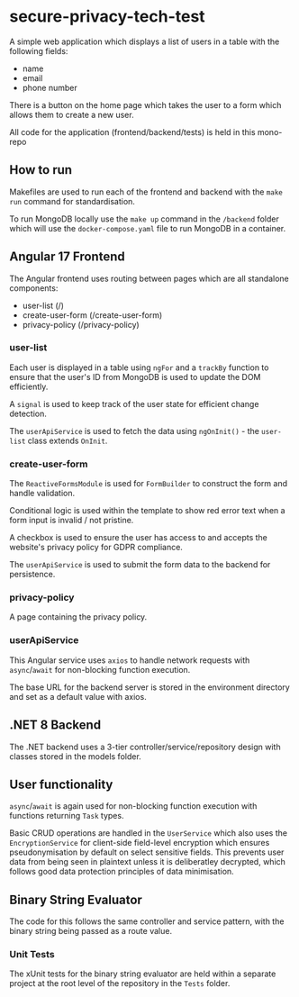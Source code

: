 # secure-privacy-tech-test

A simple web application which displays a list of users in a table with the following fields:

- name
- email
- phone number

There is a button on the home page which takes the user to a form which allows them to create a new user.

All code for the application (frontend/backend/tests) is held in this mono-repo

## How to run

Makefiles are used to run each of the frontend and backend with the `make run` command for standardisation.

To run MongoDB locally use the `make up` command in the `/backend` folder which will use the `docker-compose.yaml` file to run MongoDB in a container.

## Angular 17 Frontend

The Angular frontend uses routing between pages which are all standalone components:

- user-list (/)
- create-user-form (/create-user-form)
- privacy-policy (/privacy-policy)

### user-list

Each user is displayed in a table using `ngFor` and a `trackBy` function to ensure that the user's ID from MongoDB is used to update the DOM efficiently.

A `signal` is used to keep track of the user state for efficient change detection.

The `userApiService` is used to fetch the data using `ngOnInit()` - the `user-list` class extends `OnInit`.

### create-user-form

The `ReactiveFormsModule` is used for `FormBuilder` to construct the form and handle validation.

Conditional logic is used within the template to show red error text when a form input is invalid / not pristine.

A checkbox is used to ensure the user has access to and accepts the website's privacy policy for GDPR compliance.

The `userApiService` is used to submit the form data to the backend for persistence.

### privacy-policy

A page containing the privacy policy.

### userApiService

This Angular service uses `axios` to handle network requests with `async`/`await` for non-blocking function execution.

The base URL for the backend server is stored in the environment directory and set as a default value with axios.

## .NET 8 Backend

The .NET backend uses a 3-tier controller/service/repository design with classes stored in the models folder.

## User functionality

`async`/`await` is again used for non-blocking function execution with functions returning `Task` types.

Basic CRUD operations are handled in the `UserService` which also uses the `EncryptionService` for client-side field-level encryption which ensures pseudonymisation by default on select sensitive fields. This prevents user data from being seen in plaintext unless it is deliberatley decrypted, which follows good data protection principles of data minimisation.

## Binary String Evaluator

The code for this follows the same controller and service pattern, with the binary string being passed as a route value.

### Unit Tests

The xUnit tests for the binary string evaluator are held within a separate project at the root level of the repository in the `Tests` folder.
